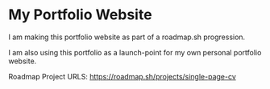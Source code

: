 # My Portfolio Website
I am making this portfolio website as part of a roadmap.sh progression.

I am also using this portfolio as a launch-point for my own personal portfolio website.

Roadmap Project URLS:
https://roadmap.sh/projects/single-page-cv
